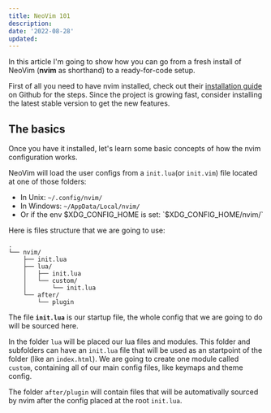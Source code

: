 ```yaml
---
title: NeoVim 101
description:
date: '2022-08-28'
updated:
---
```


In this article I'm going to show how you can go from a fresh install of NeoVim (**nvim** as shorthand) to a ready-for-code setup.

First of all you need to have nvim installed, check out their [installation guide](https://github.com/neovim/neovim/wiki/Installing-Neovim) on Github for the steps. Since the project is growing fast, consider installing the latest stable version to get the new features.

## The basics

Once you have it installed, let's learn some basic concepts of how the nvim configuration works.

NeoVim will load the user configs from a `init.lua`(or `init.vim`) file located at one of those folders:

- In Unix: `~/.config/nvim/`
- In Windows: `~/AppData/Local/nvim/`
- Or if the env $XDG_CONFIG_HOME is set: `$XDG_CONFIG_HOME/nvim/`

Here is files structure that we are going to use:

``` text
.
└── nvim/
    ├── init.lua
    ├── lua/
    │   ├── init.lua
    │   └── custom/
    │       └── init.lua
    └── after/
        └── plugin
```

The file **`init.lua`** is our startup file, the whole config that we are going to do will be sourced here.

In the folder `lua` will be placed our lua files and modules. This folder and subfolders can have an `init.lua` file that will be used as an startpoint of the folder (like an `index.html`). We are going to create one module called `custom`, containing all of our main config files, like keymaps and theme config.

The folder `after/plugin` will contain files that will be automativally sourced by nvim after the config placed at the root `init.lua`.
